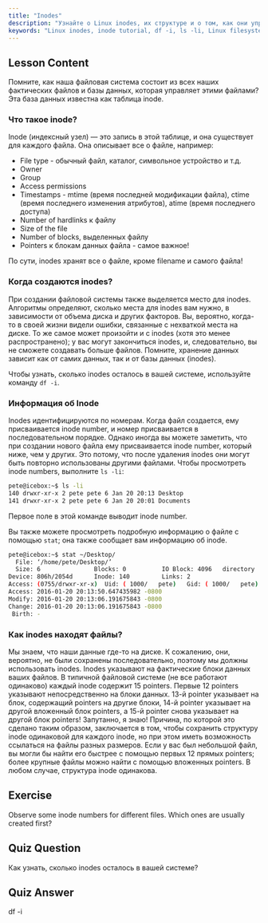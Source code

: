 ```yaml
---
title: "Inodes"
description: "Узнайте о Linux inodes, их структуре и о том, как они управляют файлами. Разберитесь с inode numbers и используйте `df -i` и `ls -li` для проверки использования inodes. Начните свой путь в Linux!"
keywords: "Linux inodes, inode tutorial, df -i, ls -li, Linux filesystem, beginner Linux, Linux guide"
---
```


## Lesson Content

Помните, как наша файловая система состоит из всех наших фактических файлов и базы данных, которая управляет этими файлами? Эта база данных известна как таблица inode.

### Что такое inode?

Inode (индексный узел) — это запись в этой таблице, и она существует для каждого файла. Она описывает все о файле, например:

- File type - обычный файл, каталог, символьное устройство и т.д.
- Owner
- Group
- Access permissions
- Timestamps - mtime (время последней модификации файла), ctime (время последнего изменения атрибутов), atime (время последнего доступа)
- Number of hardlinks к файлу
- Size of the file
- Number of blocks, выделенных файлу
- Pointers к блокам данных файла - самое важное!

По сути, inodes хранят все о файле, кроме filename и самого файла!

### Когда создаются inodes?

При создании файловой системы также выделяется место для inodes. Алгоритмы определяют, сколько места для inodes вам нужно, в зависимости от объема диска и других факторов. Вы, вероятно, когда-то в своей жизни видели ошибки, связанные с нехваткой места на диске. То же самое может произойти и с inodes (хотя это менее распространено); у вас могут закончиться inodes, и, следовательно, вы не сможете создавать больше файлов. Помните, хранение данных зависит как от самих данных, так и от базы данных (inodes).

Чтобы узнать, сколько inodes осталось в вашей системе, используйте команду `df -i`.

### Информация об Inode

Inodes идентифицируются по номерам. Когда файл создается, ему присваивается inode number, и номер присваивается в последовательном порядке. Однако иногда вы можете заметить, что при создании нового файла ему присваивается inode number, который ниже, чем у других. Это потому, что после удаления inodes они могут быть повторно использованы другими файлами. Чтобы просмотреть inode numbers, выполните `ls -li`:

```bash
pete@icebox:~$ ls -li
140 drwxr-xr-x 2 pete pete 6 Jan 20 20:13 Desktop
141 drwxr-xr-x 2 pete pete 6 Jan 20 20:01 Documents
```

Первое поле в этой команде выводит inode number.

Вы также можете просмотреть подробную информацию о файле с помощью `stat`; она также сообщает вам информацию об inode.

```bash
pete@icebox:~$ stat ~/Desktop/
  File: ‘/home/pete/Desktop/’
  Size: 6               Blocks: 0          IO Block: 4096   directory
Device: 806h/2054d      Inode: 140         Links: 2
Access: (0755/drwxr-xr-x)  Uid: ( 1000/   pete)   Gid: ( 1000/   pete)
Access: 2016-01-20 20:13:50.647435982 -0800
Modify: 2016-01-20 20:13:06.191675843 -0800
Change: 2016-01-20 20:13:06.191675843 -0800
 Birth: -
```

### Как inodes находят файлы?

Мы знаем, что наши данные где-то на диске. К сожалению, они, вероятно, не были сохранены последовательно, поэтому мы должны использовать inodes. Inodes указывают на фактические блоки данных ваших файлов. В типичной файловой системе (не все работают одинаково) каждый inode содержит 15 pointers. Первые 12 pointers указывают непосредственно на блоки данных. 13-й pointer указывает на блок, содержащий pointers на другие блоки, 14-й pointer указывает на другой вложенный блок pointers, а 15-й pointer снова указывает на другой блок pointers! Запутанно, я знаю! Причина, по которой это сделано таким образом, заключается в том, чтобы сохранить структуру inode одинаковой для каждого inode, но при этом иметь возможность ссылаться на файлы разных размеров. Если у вас был небольшой файл, вы могли бы найти его быстрее с помощью первых 12 прямых pointers; более крупные файлы можно найти с помощью вложенных pointers. В любом случае, структура inode одинакова.

## Exercise

Observe some inode numbers for different files. Which ones are usually created first?

## Quiz Question

Как узнать, сколько inodes осталось в вашей системе?

## Quiz Answer

df -i
